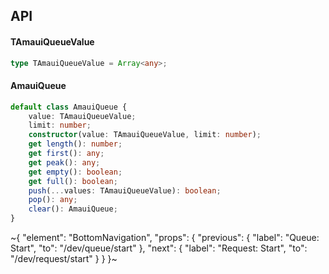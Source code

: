 

## API

#### TAmauiQueueValue

```ts
type TAmauiQueueValue = Array<any>;
```

#### AmauiQueue

```ts
default class AmauiQueue {
    value: TAmauiQueueValue;
    limit: number;
    constructor(value: TAmauiQueueValue, limit: number);
    get length(): number;
    get first(): any;
    get peak(): any;
    get empty(): boolean;
    get full(): boolean;
    push(...values: TAmauiQueueValue): boolean;
    pop(): any;
    clear(): AmauiQueue;
}
```

~{
  "element": "BottomNavigation",
  "props": {
    "previous": {
      "label": "Queue: Start",
      "to": "/dev/queue/start"
    },
    "next": {
      "label": "Request: Start",
      "to": "/dev/request/start"
    }
  }
}~
